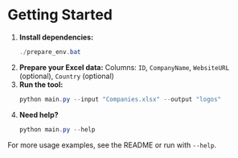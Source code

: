 # Getting Started

1. **Install dependencies:**
   ```powershell
   ./prepare_env.bat
   ```
2. **Prepare your Excel data:** Columns: `ID`, `CompanyName`, `WebsiteURL` (optional), `Country` (optional)
3. **Run the tool:**
   ```powershell
   python main.py --input "Companies.xlsx" --output "logos"
   ```
4. **Need help?**
   ```powershell
   python main.py --help
   ```

For more usage examples, see the README or run with `--help`.
